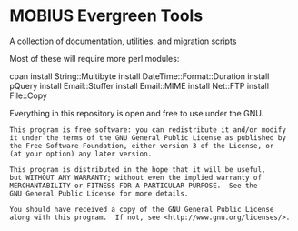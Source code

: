 MOBIUS Evergreen Tools
======================

A collection of documentation, utilities, and migration scripts

Most of these will require more perl modules:

cpan
install String::Multibyte
install DateTime::Format::Duration
install pQuery
install Email::Stuffer
install Email::MIME
install Net::FTP
install File::Copy

Everything in this repository is open and free to use under the GNU.


    This program is free software: you can redistribute it and/or modify
    it under the terms of the GNU General Public License as published by
    the Free Software Foundation, either version 3 of the License, or
    (at your option) any later version.

    This program is distributed in the hope that it will be useful,
    but WITHOUT ANY WARRANTY; without even the implied warranty of
    MERCHANTABILITY or FITNESS FOR A PARTICULAR PURPOSE.  See the
    GNU General Public License for more details.

    You should have received a copy of the GNU General Public License
    along with this program.  If not, see <http://www.gnu.org/licenses/>.
	
	
